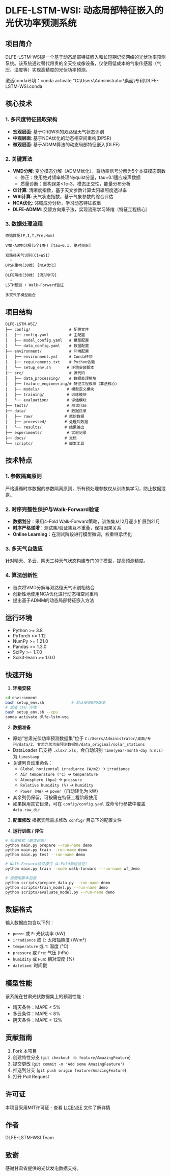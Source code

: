 # DLFE-LSTM-WSI: 动态局部特征嵌入的光伏功率预测系统

## 项目简介

DLFE-LSTM-WSI是一个基于动态局部特征嵌入和长短期记忆网络的光伏功率预测系统。该系统通过替代昂贵的全天空成像设备，仅使用低成本的气象传感器（气压、湿度等）实现高精度的光伏功率预测。

激活conda环境：conda activate "C:\Users\Administrator\桌面\专利\DLFE-LSTM-WSI\.conda

## 核心技术

### 1. 多尺度特征提取架构
- **宏观层面**: 基于CI和WSI的双路径天气状态识别
- **中观层面**: 基于NCA优化的动态相空间重构(DPSR)
- **微观层面**: 基于ADMM算法的动态局部特征嵌入(DLFE)

### 2. 关键算法
- **VMD分解**: 变分模态分解（ADMM优化），将功率信号分解为5个本征模态函数
  - 修正：使用绝对频率处理Nyquist分量，tau=0.1适应噪声数据
  - 质量诊断：重构误差<1e-3，模态正交性，能量分布分析
- **CI计算**: 清晰度指数，基于天文参数计算太阳辐照度透过率
- **WSI计算**: 天气状态指数，基于气象参数的综合评估
- **NCA优化**: 邻域成分分析，学习动态特征权重
- **DLFE-ADMM**: 交替方向乘子法，实现流形学习降维（特征工程核心）

### 3. 数据处理流程
```
原始数据(P,I,T,Pre,Hum)
  ↓
VMD-ADMM分解(5个IMF) [tau=0.1, 绝对频率]
  ↓
双路径天气识别(CI+WSI)
  ↓
DPSR重构(30维) [NCA优化]
  ↓
DLFE降维(30维) [流形学习]
  ↓
LSTM预测 + Walk-Forward验证
  ↓
多天气子模型融合
```

## 项目结构

```
DLFE-LSTM-WSI/
├── config/                 # 配置文件
│   ├── config.yaml         # 主配置
│   ├── model_config.yaml   # 模型配置
│   └── data_config.yaml    # 数据配置
├── environment/            # 环境配置
│   ├── environment.yml     # Conda环境
│   ├── requirements.txt    # Python依赖
│   └── setup_env.sh       # 环境安装脚本
├── src/                    # 源代码
│   ├── data_processing/    # 数据处理模块
│   ├── feature_engineering/# 特征工程模块（算法核心）
│   ├── models/            # 模型定义模块
│   ├── training/          # 训练模块
│   └── evaluation/        # 评估模块
├── tests/                 # 测试代码
├── data/                  # 数据目录
│   ├── raw/              # 原始数据
│   ├── processed/        # 处理后数据
│   └── results/          # 结果输出
├── experiments/           # 实验记录
├── docs/                 # 文档
└── scripts/              # 脚本工具
```

## 技术特点

### 1. 参数隔离原则
严格遵循时序数据的参数隔离原则，所有预处理参数仅从训练集学习，防止数据泄露。

### 2. 时序完整性保护与Walk-Forward验证
- **数据划分**：采用4-Fold Walk-Forward策略，训练集从12月逐步扩展到21月
- **时序严格递增**：测试集/验证集互不重叠，保持因果关系
- **Online Learning**：在测试阶段进行模型微调，权重继承优化

### 3. 多天气自适应
针对晴天、多云、阴天三种天气状态构建专门的子模型，提高预测精度。

### 4. 算法创新性
- 首次将VMD分解与双路径天气识别相结合
- 创新性地使用NCA优化进行动态相空间重构
- 提出基于ADMM的动态局部特征嵌入方法

## 运行环境

- Python >= 3.8
- PyTorch >= 1.12
- NumPy >= 1.21.0
- Pandas >= 1.3.0
- SciPy >= 1.7.0
- Scikit-learn >= 1.0.0

## 快速开始

1. **环境安装**
```bash
cd environment
bash setup_env.sh            # 默认安装GPU版本
# 或者 CPU 环境
bash setup_env.sh --cpu
conda activate dlfe-lstm-wsi
```

2. **数据准备**

- 原始“甘肃光伏功率预测数据集”位于 `C:/Users/Administrator/桌面/专利/data/2. 甘肃光伏功率预测数据集/data_original/solar_stations`
- DataLoader 已支持 `.xlsx/.xls`，会自动识别 `Time(year-month-day h:m:s)` 为 `timestamp`
- 关键列自动重命名：
  - `Global horizontal irradiance (W/m2)` → `irradiance`
  - `Air temperature (°C)` → `temperature`
  - `Atmosphere (hpa)` → `pressure`
  - `Relative humidity (%)` → `humidity`
  - `Power (MW)` → `power`（自动转化为 kW）
- 其余列仍保留，可按需在特征工程阶段使用
- 如果换用其它目录，可在 `config/config.yaml` 或命令行参数中覆盖 `data.raw_dir`

3. **配置修改**
根据实际需求修改 `config/` 目录下的配置文件

4. **运行训练 / 评估**
```bash
# 标准模式（单次训练）
python main.py prepare --run-name demo
python main.py train --run-name demo
python main.py test --run-name demo

# Walk-Forward验证模式（4-Fold渐进验证）
python main.py train --mode walk-forward --run-name wf_demo

# 或使用脚本包装
python scripts/prepare_data.py --run-name demo
python scripts/train_model.py --run-name demo
python scripts/evaluate_model.py --run-name demo
```

## 数据格式

输入数据应包含以下列：
- `power` 或 `P`: 光伏功率 (kW)
- `irradiance` 或 `I`: 太阳辐照度 (W/m²)
- `temperature` 或 `T`: 温度 (°C)
- `pressure` 或 `Pre`: 气压 (hPa)
- `humidity` 或 `Hum`: 相对湿度 (%)
- `datetime`: 时间戳

## 模型性能

该系统在甘肃光伏数据集上的预测性能：
- 晴天条件：MAPE < 5%
- 多云条件：MAPE < 8%
- 阴天条件：MAPE < 12%

## 贡献指南

1. Fork 本项目
2. 创建特性分支 (`git checkout -b feature/AmazingFeature`)
3. 提交更改 (`git commit -m 'Add some AmazingFeature'`)
4. 推送到分支 (`git push origin feature/AmazingFeature`)
5. 打开 Pull Request

## 许可证

本项目采用MIT许可证 - 查看 [LICENSE](LICENSE) 文件了解详情

## 作者

DLFE-LSTM-WSI Team

## 致谢

感谢甘肃省提供的光伏发电数据支持。